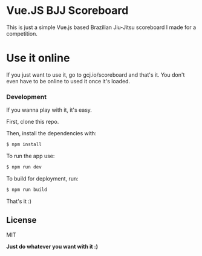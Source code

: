 # Vue.JS BJJ Scoreboard

This is just a simple Vue.js based Brazilian Jiu-Jitsu scoreboard I made for a competition.

# Use it online

If you just want to use it, go to gcj.io/scoreboard and that's it. You don't even have to be online to used it once it's loaded.

### Development

If you wanna play with it, it's easy.

First, clone this repo.

Then, install the dependencies with:

```sh
$ npm install
```

To run the app use:

```sh
$ npm run dev
```

To build for deployment, run:
```sh
$ npm run build
```

That's it :)


License
----

MIT


**Just do whatever you want with it :)**
